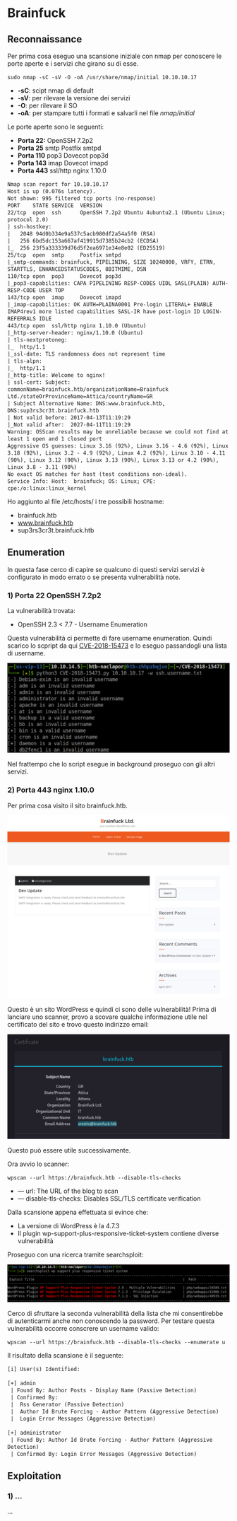 # Brainfuck

## Reconnaissance

Per prima cosa eseguo una scansione iniziale con nmap per conoscere le porte aperte e i servizi che girano su di esse.

```text
sudo nmap -sC -sV -O -oA /usr/share/nmap/initial 10.10.10.17
```

* **-sC**: scipt nmap di default
* **-sV**: per rilevare la versione dei servizi
* **-O**: per rilevare il SO
* **-oA**: per stampare tutti i formati e salvarli nel file _nmap/initial_

Le porte aperte sono le seguenti:

* **Porta 22:** OpenSSH 7.2p2
* **Porta 25** smtp Postfix smtpd
* **Porta 110** pop3 Dovecot pop3d
* **Porta 143** imap Dovecot imapd
* **Porta 443** ssl/http nginx 1.10.0

```text
Nmap scan report for 10.10.10.17
Host is up (0.076s latency).
Not shown: 995 filtered tcp ports (no-response)
PORT    STATE SERVICE  VERSION
22/tcp  open  ssh      OpenSSH 7.2p2 Ubuntu 4ubuntu2.1 (Ubuntu Linux; protocol 2.0)
| ssh-hostkey:
|   2048 94d0b334e9a537c5acb980df2a54a5f0 (RSA)
|   256 6bd5dc153a667af419915d7385b24cb2 (ECDSA)
|_  256 23f5a333339d76d5f2ea6971e34e8e02 (ED25519)
25/tcp  open  smtp     Postfix smtpd
|_smtp-commands: brainfuck, PIPELINING, SIZE 10240000, VRFY, ETRN, STARTTLS, ENHANCEDSTATUSCODES, 8BITMIME, DSN
110/tcp open  pop3     Dovecot pop3d
|_pop3-capabilities: CAPA PIPELINING RESP-CODES UIDL SASL(PLAIN) AUTH-RESP-CODE USER TOP
143/tcp open  imap     Dovecot imapd
|_imap-capabilities: OK AUTH=PLAINA0001 Pre-login LITERAL+ ENABLE IMAP4rev1 more listed capabilities SASL-IR have post-login ID LOGIN-REFERRALS IDLE
443/tcp open  ssl/http nginx 1.10.0 (Ubuntu)
|_http-server-header: nginx/1.10.0 (Ubuntu)
| tls-nextprotoneg:
|_  http/1.1
|_ssl-date: TLS randomness does not represent time
| tls-alpn:
|_  http/1.1
|_http-title: Welcome to nginx!
| ssl-cert: Subject: commonName=brainfuck.htb/organizationName=Brainfuck Ltd./stateOrProvinceName=Attica/countryName=GR
| Subject Alternative Name: DNS:www.brainfuck.htb, DNS:sup3rs3cr3t.brainfuck.htb
| Not valid before: 2017-04-13T11:19:29
|_Not valid after:  2027-04-11T11:19:29
Warning: OSScan results may be unreliable because we could not find at least 1 open and 1 closed port
Aggressive OS guesses: Linux 3.16 (92%), Linux 3.16 - 4.6 (92%), Linux 3.18 (92%), Linux 3.2 - 4.9 (92%), Linux 4.2 (92%), Linux 3.10 - 4.11 (90%), Linux 3.12 (90%), Linux 3.13 (90%), Linux 3.13 or 4.2 (90%), Linux 3.8 - 3.11 (90%)
No exact OS matches for host (test conditions non-ideal).
Service Info: Host:  brainfuck; OS: Linux; CPE: cpe:/o:linux:linux_kernel
```

Ho aggiunto al file /etc/hosts/ i tre possibili hostname:
  * brainfuck.htb
  * www.brainfuck.htb
  * sup3rs3cr3t.brainfuck.htb

## Enumeration

In questa fase cerco di capire se qualcuno di questi servizi servizi è configurato in modo errato o se presenta vulnerabilità note.

### 1) Porta 22 OpenSSH 7.2p2

La vulnerabilità trovata:
  * OpenSSH 2.3 < 7.7 - Username Enumeration

Questa vulnerabilità ci permette di fare username enumeration. Quindi scarico lo scpript da qui [CVE-2018-15473](https://github.com/Sait-Nuri/CVE-2018-15473) e lo eseguo passandogli una lista di username.

<p align="center">
  <img src="/immagini/immagini-macchine-linux/brainfuck/brainfuck-2.png" />
</p>

Nel frattempo che lo script esegue in background proseguo con gli altri servizi.

### 2) Porta 443 nginx 1.10.0

Per prima cosa visito il sito brainfuck.htb.

<p align="center">
  <img src="/immagini/immagini-macchine-linux/brainfuck/brainfuck-1.png" />
</p>

Questo è un sito WordPress e quindi ci sono delle vulnerabilità! Prima di lanciare uno scanner, provo a scovare qualche informazione utile nel certificato del sito e trovo questo indirizzo email:

<p align="center">
  <img src="/immagini/immagini-macchine-linux/brainfuck/brainfuck-3.png" />
</p>

Questo può essere utile successivamente.

Ora avvio lo scanner:

```text
wpscan --url https://brainfuck.htb --disable-tls-checks
```
 * — url: The URL of the blog to scan
 * — disable-tls-checks: Disables SSL/TLS certificate verification

Dalla scansione appena effettuata si evince che:
 * La versione di WordPress è la 4.7.3
 * Il plugin wp-support-plus-responsive-ticket-system contiene diverse vulnerabilità

Proseguo con una ricerca tramite searchsploit:

<p align="center">
  <img src="/immagini/immagini-macchine-linux/brainfuck/brainfuck-4.png" />
</p>

Cerco di sfruttare la seconda vulnerabilità della lista che mi consentirebbe di autenticarmi anche non conoscendo la password. Per testare questa vulnerabilità occorre conscrere un username valido:

```text
wpscan --url https://brainfuck.htb --disable-tls-checks --enumerate u
```

Il risultato della scansione è il seguente:

```text
[i] User(s) Identified:

[+] admin
 | Found By: Author Posts - Display Name (Passive Detection)
 | Confirmed By:
 |  Rss Generator (Passive Detection)
 |  Author Id Brute Forcing - Author Pattern (Aggressive Detection)
 |  Login Error Messages (Aggressive Detection)

[+] administrator
 | Found By: Author Id Brute Forcing - Author Pattern (Aggressive Detection)
 | Confirmed By: Login Error Messages (Aggressive Detection)
```

## Exploitation

### 1) ...

...
